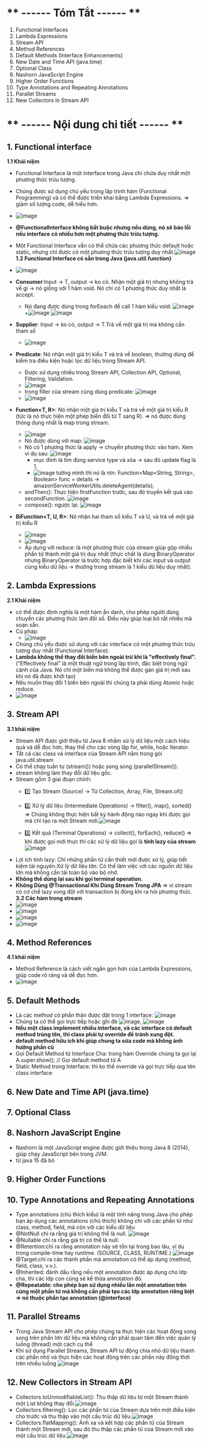 # ** ------ Tóm Tắt ------ **
1. Functional Interfaces
2. Lambda Expressions
3. Stream API
4. Method References
5. Default Methods (Interface Enhancements)
6. New Date and Time API (java.time)
7. Optional Class
8. Nashorn JavaScript Engine
9. Higher Order Functions
10. Type Annotations and Repeating Annotations
11. Parallel Streams
12. New Collectors in Stream API

# **  ------ Nội dung chi tiết ------ **
## 1. Functional interface
**1.1 Khái niệm**
- Functional Interface là một interface trong Java chỉ chứa duy nhất một phương thức trừu tượng.
- Chúng được sử dụng chủ yếu trong lập trình hàm (Functional Programming) và có thể được triển khai bằng Lambda Expressions. => giảm số lượng code, dễ hiểu hơn.
- ![image](https://github.com/user-attachments/assets/c3f9434c-1e9d-449a-9c96-3bf6d05efc87)
- **@FunctionalInterface không bắt buộc nhưng nếu dùng, nó sẽ báo lỗi nếu interface có nhiều hơn một phương thức trừu tượng.**
- Một Functional Interface vẫn có thể chứa các phương thức default hoặc static, nhưng chỉ được có một phương thức trừu tượng duy nhất.![image](https://github.com/user-attachments/assets/845ddd03-9c33-4f97-9b19-4731723c05d5)
**1.2 Functional Interface có sẵn trong Java (java.util.function)**
- ![image](https://github.com/user-attachments/assets/5d99422a-e9fa-4593-a5a9-8fa88c388868)
- **Consumer<T>**:Input -> T, output -> ko có. Nhận một giá trị nhưng không trả về gì -> nó giống với 1 hàm void. Nó chỉ có 1 phương thức duy nhất là accept.
  + Nó đang được dùng trong forEeach để call 1 hàm kiểu void: ![image](https://github.com/user-attachments/assets/c7367cdc-c208-429d-b9d9-07071262aa87)
  +![image](https://github.com/user-attachments/assets/4a15ffa1-3338-4be3-ac9b-1a3a94b83cf8) ![image](https://github.com/user-attachments/assets/712a953d-6cfe-47db-9cb9-bff464376192)
- **Supplier<T>**: Input -> ko có, output -> T.Trả về một giá trị mà không cần tham số
  + ![image](https://github.com/user-attachments/assets/28f1a6dc-a9f4-4087-a5b1-ea55a399a883)
- **Predicate<T>**: Nó nhận một giá trị kiểu T và trả về boolean, thường dùng để kiểm tra điều kiện hoặc lọc dữ liệu trong Stream API.
  + Được sử dụng nhiều trong Stream API, Collection API, Optional, Filtering, Validation.
  + ![image](https://github.com/user-attachments/assets/a10f3d1e-c78d-4f96-bd78-c7b68c0ed526)
  + trong filler của stream cũng dùng predicate: ![image](https://github.com/user-attachments/assets/051836e0-46d3-4474-9e33-034342e61cae)
  + ![image](https://github.com/user-attachments/assets/2bab3dd0-05b9-4bc3-9db0-9f72cd68a65b)

- **Function<T, R>**: Nó nhận một giá trị kiểu T và trả về một giá trị kiểu R (tức là nó thực hiện một phép biến đổi từ T sang R). => nó được dùng thông dụng nhất là map trong stream.
  + ![image](https://github.com/user-attachments/assets/5551cd0d-d68d-47e5-8493-8d12da025d33)
  + Nó được dùng với map: ![image](https://github.com/user-attachments/assets/21f92ad7-fd25-467d-b008-d938f7290822)
  + Nó có 1 phương thức là apply -> chuyền phương thức vào hàm. Xem ví dụ sau: ![image](https://github.com/user-attachments/assets/ae5d5b48-9841-40e8-adfa-4018e7acf17f)
     + mục đính là tìm đúng service type và xóa -> sau đó update flag là 1.
     + ![image](https://github.com/user-attachments/assets/be788934-e8b0-4964-8bf3-6f8d75e0da7c) tường mình thì nó là ntn: Function<Map<String, String>, Boolean> func = details -> amazonServiceWorkerUtils.deleteAgent(details);
  + andThen(): Thực hiện firstFunction trước, sau đó truyền kết quả vào secondFunction. ![image](https://github.com/user-attachments/assets/badb6c41-b6f0-43fb-9b24-47cc3f4793ef)
  + compose(): ngược lại: ![image](https://github.com/user-attachments/assets/2348b907-112e-4965-8554-f5b76b0e226d)




- **BiFunction<T, U, R>**: Nó nhận hai tham số kiểu T và U, và trả về một giá trị kiểu R
  + ![image](https://github.com/user-attachments/assets/35143c6d-a819-410b-a73d-d9b86f16843d)
  + ![image](https://github.com/user-attachments/assets/5d733625-315d-46d8-9bdc-a22fad00aa81)
  + Áp dụng với reduce: là một phương thức của stream giúp gộp nhiều phần tử thành một giá trị duy nhất (thực chất là dùng BinaryOperator<T> nhưng BinaryOperator<T> là trước hợp đặc biết khi các input và output cùng kiểu dữ liệu -> thường trong stream là 1 kiểu dũ liệu duy nhất).


## 2. Lambda Expressions
**2.1 Khái niệm**
- có thể được định nghĩa là một hàm ẩn danh, cho phép người dùng chuyển các phương thức làm đối số. Điều này giúp loại bỏ rất nhiều mã soạn sẵn.
- Cú pháp:
  + ![image](https://github.com/user-attachments/assets/f772b35b-f2a1-4df2-a71f-33613828bca3)
- Chúng chủ yếu được sử dụng với các interface có một phương thức trừu tượng duy nhất (Functional Interface).
- **Lambda không thể thay đổi biến bên ngoài trừ khi là "effectively final".** ("Effectively final" là một thuật ngữ trong lập trình, đặc biệt trong ngữ cảnh của Java. Nó chỉ một biến mà không thể được gán giá trị mới sau khi nó đã được khởi tạo)
- Nếu muốn thay đổi 1 biến bên ngoài thì chúng ta phải dùng Atomic hoặc reduce.
- ![image](https://github.com/user-attachments/assets/7b5cff57-784b-446f-86af-77707f7af9e6)

## 3. Stream API
**3.1 khái niệm**
- Stream API được giới thiệu từ Java 8 nhằm xử lý dữ liệu một cách hiệu quả và dễ đọc hơn, thay thế cho các vòng lặp for, while, hoặc Iterator.
- Tất cả các class và interface của Stream API nằm trong gói java.util.stream
- Có thể chạy tuần tự (stream()) hoặc song song (parallelStream()).
- stream không  làm thay đổi dữ liệu gốc.
- Stream gồm 3 giai đoạn chính:
  + 1️⃣ Tạo Stream (Source) → Từ Collection, Array, File, Stream.of()
  + 2️⃣ Xử lý dữ liệu (Intermediate Operations) → filter(), map(), sorted() =>  Chúng không thực hiện bất kỳ hành động nào ngay khi được gọi mà chỉ tạo ra một Stream mới.![image](https://github.com/user-attachments/assets/79f4bbea-ec39-400a-ac93-bba454ac971a)

  + 3️⃣ Kết quả (Terminal Operations) → collect(), forEach(), reduce() => khi được gọi mới thực thi các xử lý dữ liệu gọi là **tính lazy của stream** ![image](https://github.com/user-attachments/assets/add1d7c3-dfc6-4c36-9f61-f4ddd4df9925)
- Lợi ích tính lazy: Chỉ những phần tử cần thiết mới được xử lý, giúp tiết kiệm tài nguyên.Xử lý dữ liệu lớn: Có thể làm việc với các nguồn dữ liệu lớn mà không cần tải toàn bộ vào bộ nhớ.
- **Không thể dùng lại sau khi gọi terminal operation.**
- **Không Dùng @Transactional Khi Dùng Stream Trong JPA** => vì stream có cơ chế lazy xong đột với transaction bị đóng khi ra hỏi phương thức.
**3.2 Các hàm trong stream**
- ![image](https://github.com/user-attachments/assets/3fa5aba9-73d0-4472-ab6b-d55cc0492d39)
- ![image](https://github.com/user-attachments/assets/7a89105e-7437-49c3-bb9b-5edc88ac503f)
- ![image](https://github.com/user-attachments/assets/93eaecfa-5920-414b-8885-59490362869a)
- ![image](https://github.com/user-attachments/assets/c37fdc13-6cae-4aab-aa0c-4aa7e63a2893)

## 4. Method References
**4.1 khái niệm**
- Method Reference là cách viết ngắn gọn hơn của Lambda Expressions, giúp code rõ ràng và dễ đọc hơn.
- ![image](https://github.com/user-attachments/assets/5bf9fe44-c6a2-440b-84a9-121693cb9daf)

## 5. Default Methods
- Là các method có phần thân được đặt trong 1 interface: ![image](https://github.com/user-attachments/assets/4f725043-a934-4733-a351-390d7fddb412)
- Chúng ta có thể gọi trực tiếp hoặc ghi đè ![image](https://github.com/user-attachments/assets/e1a685b5-da09-44c0-b9a6-f96feced0f32), ![image](https://github.com/user-attachments/assets/dac0368a-b1cc-44f4-8c69-b517489e7e40)
- **Nếu một class implement nhiều interface, và các interface có default method trùng tên, thì class phải tự override để tránh xung đột.**
- **default method hữu ích khi giúp chung ta sửa code mà không ảnh hưởng phần cũ**
- Gọi Default Method từ Interface Cha: trong hàm Override chúng ta gọi lại A.super.show(); // Gọi default method từ A
- Static Method trong Interface: thì ko thể override và gọi trực tiếp qua tên class interface

## 6. New Date and Time API (java.time)

## 7. Optional Class

## 8. Nashorn JavaScript Engine
- Nashorn là một JavaScript engine được giới thiệu trong Java 8 (2014), giúp chạy JavaScript bên trong JVM.
- từ java 15 đã bỏ

## 9. Higher Order Functions

## 10. Type Annotations and Repeating Annotations
- Type annotations (chú thích kiểu) là một tính năng trong Java cho phép bạn áp dụng các annotations (chú thích) không chỉ với các phần tử như class, method, field, mà còn với các kiểu dữ liệu
- @NotNull chỉ ra rằng giá trị không thể là null. ![image](https://github.com/user-attachments/assets/40cc4343-bafe-4e34-83a0-4740c87f53d2)
- @Nullable chỉ ra rằng giá trị có thể là null.
- @Retention:chỉ ra rằng annotation này sẽ tồn tại trong bao lâu, ví dụ trong compile-time hay runtime. (SOURCE, CLASS, RUNTIME.) ![image](https://github.com/user-attachments/assets/c617c1f3-8bd7-4483-a2c0-d22e1243e5f2)
- @Target:chỉ ra các thành phần mà annotation có thể áp dụng (method, field, class, v.v.).
- @Inherited: đánh dấu rằng nếu một annotation được áp dụng cho lớp cha, thì các lớp con cũng sẽ kế thừa annotation đó.
- **@Repeatable: cho phép bạn sử dụng nhiều lần một annotation trên cùng một phần tử mà không cần phải tạo các lớp annotation riêng biệt => nó thuộc phần tạo annotation (@interface)**

## 11. Parallel Streams
- Trong Java Stream API cho phép chúng ta thực hiện các hoạt động song song trên phần lớn dữ liệu mà không cần phải quan tâm đến việc quản lý luồng (thread) một cách cụ thể
- Khi sử dụng Parallel Streams, Stream API tự động chia nhỏ dữ liệu thành các phần nhỏ và thực hiện các hoạt động trên các phần này đồng thời trên nhiều luồng ![image](https://github.com/user-attachments/assets/84a6a232-9872-40fd-8e58-04cf9167a8ba)

## 12. New Collectors in Stream API
- Collectors.toUnmodifiableList(): Thu thập dữ liệu từ một Stream thành một List không thay đổi.![image](https://github.com/user-attachments/assets/1f34d13e-21de-469d-863f-b95859269834)
- Collectors.filtering(): Lọc các phần tử của Stream dựa trên một điều kiện cho trước và thu thập vào một cấu trúc dữ liệu.![image](https://github.com/user-attachments/assets/b5380024-87d8-4e8e-b024-4dfb764ab965)
- Collectors.flatMapping(): Ánh xạ và kết hợp các phần tử của Stream thành một Stream mới, sau đó thu thập các phần tử của Stream mới vào một cấu trúc dữ liệu.![image](https://github.com/user-attachments/assets/bc822b19-2572-4b1d-bc68-d9cc3a347a75)











